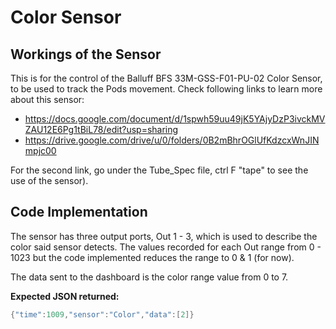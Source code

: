 # Color Sensor

## Workings of the Sensor
This is for the control of the Balluff BFS 33M-GSS-F01-PU-02 Color Sensor, to be used to track the Pods movement.
Check following links to learn more about this sensor:
* https://docs.google.com/document/d/1spwh59uu49jK5YAjyDzP3ivckMVZAU12E6Pg1tBiL78/edit?usp=sharing
* https://drive.google.com/drive/u/0/folders/0B2mBhrOGlUfKdzcxWnJINmpjc00

For the second link, go under the Tube_Spec file, ctrl F "tape" to see the use of the sensor).

## Code Implementation
The sensor has three output ports, Out 1 - 3, which is used to describe the color said sensor detects. 
The values recorded for each Out range from 0 - 1023 but the code implemented reduces the range to 0 & 1 (for now).

The data sent to the dashboard is the color range value from 0 to 7.

**Expected JSON returned:**
```cpp
{"time":1009,"sensor":"Color","data":[2]}
```
